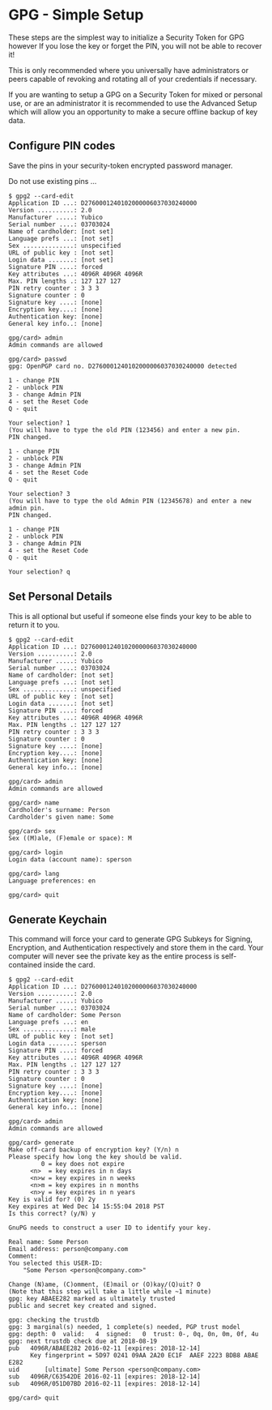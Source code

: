 # GPG - Simple Setup

These steps are the simplest way to initialize a Security Token for GPG however If you lose the key or forget the PIN, you will not be able to recover it!

This is only recommended where you universally have administrators or peers capable of revoking and rotating all of your credentials if necessary.

If you are wanting to setup a GPG on a Security Token for mixed or personal use, or are an administrator it is recommended to use the Advanced Setup which will allow you an opportunity to make a secure offline backup of key data.

## Configure PIN codes

Save the pins in your security-token encrypted password manager.

Do not use existing pins ...

```
$ gpg2 --card-edit
Application ID ...: D2760001240102000006037030240000
Version ..........: 2.0
Manufacturer .....: Yubico
Serial number ....: 03703024
Name of cardholder: [not set]
Language prefs ...: [not set]
Sex ..............: unspecified
URL of public key : [not set]
Login data .......: [not set]
Signature PIN ....: forced
Key attributes ...: 4096R 4096R 4096R
Max. PIN lengths .: 127 127 127
PIN retry counter : 3 3 3
Signature counter : 0
Signature key ....: [none]
Encryption key....: [none]
Authentication key: [none]
General key info..: [none]

gpg/card> admin
Admin commands are allowed

gpg/card> passwd
gpg: OpenPGP card no. D2760001240102000006037030240000 detected

1 - change PIN
2 - unblock PIN
3 - change Admin PIN
4 - set the Reset Code
Q - quit

Your selection? 1
(You will have to type the old PIN (123456) and enter a new pin.
PIN changed.

1 - change PIN
2 - unblock PIN
3 - change Admin PIN
4 - set the Reset Code
Q - quit

Your selection? 3
(You will have to type the old Admin PIN (12345678) and enter a new admin pin.
PIN changed.

1 - change PIN
2 - unblock PIN
3 - change Admin PIN
4 - set the Reset Code
Q - quit

Your selection? q
```

## Set Personal Details

This is all optional but useful if someone else finds your key to be able to return it to you.

```
$ gpg2 --card-edit
Application ID ...: D2760001240102000006037030240000
Version ..........: 2.0
Manufacturer .....: Yubico
Serial number ....: 03703024
Name of cardholder: [not set]
Language prefs ...: [not set]
Sex ..............: unspecified
URL of public key : [not set]
Login data .......: [not set]
Signature PIN ....: forced
Key attributes ...: 4096R 4096R 4096R
Max. PIN lengths .: 127 127 127
PIN retry counter : 3 3 3
Signature counter : 0
Signature key ....: [none]
Encryption key....: [none]
Authentication key: [none]
General key info..: [none]

gpg/card> admin
Admin commands are allowed

gpg/card> name
Cardholder's surname: Person
Cardholder's given name: Some

gpg/card> sex
Sex ((M)ale, (F)emale or space): M

gpg/card> login
Login data (account name): sperson

gpg/card> lang
Language preferences: en

gpg/card> quit
```

## Generate Keychain

This command will force your card to generate GPG Subkeys for Signing, Encryption, and Authentication respectively and store them in the card. Your computer will never see the private key as the entire process is self-contained inside the card.

```
$ gpg2 --card-edit
Application ID ...: D2760001240102000006037030240000
Version ..........: 2.0
Manufacturer .....: Yubico
Serial number ....: 03703024
Name of cardholder: Some Person
Language prefs ...: en
Sex ..............: male
URL of public key : [not set]
Login data .......: sperson
Signature PIN ....: forced
Key attributes ...: 4096R 4096R 4096R
Max. PIN lengths .: 127 127 127
PIN retry counter : 3 3 3
Signature counter : 0
Signature key ....: [none]
Encryption key....: [none]
Authentication key: [none]
General key info..: [none]

gpg/card> admin
Admin commands are allowed

gpg/card> generate
Make off-card backup of encryption key? (Y/n) n
Please specify how long the key should be valid.
         0 = key does not expire
      <n>  = key expires in n days
      <n>w = key expires in n weeks
      <n>m = key expires in n months
      <n>y = key expires in n years
Key is valid for? (0) 2y
Key expires at Wed Dec 14 15:55:04 2018 PST
Is this correct? (y/N) y

GnuPG needs to construct a user ID to identify your key.

Real name: Some Person
Email address: person@company.com
Comment:
You selected this USER-ID:
    "Some Person <person@company.com>"

Change (N)ame, (C)omment, (E)mail or (O)kay/(Q)uit? O
(Note that this step will take a little while ~1 minute)
gpg: key ABAEE282 marked as ultimately trusted
public and secret key created and signed.

gpg: checking the trustdb
gpg: 3 marginal(s) needed, 1 complete(s) needed, PGP trust model
gpg: depth: 0  valid:   4  signed:   0  trust: 0-, 0q, 0n, 0m, 0f, 4u
gpg: next trustdb check due at 2018-08-19
pub   4096R/ABAEE282 2016-02-11 [expires: 2018-12-14]
      Key fingerprint = 5D97 0241 09AA 2A20 EC1F  AAEF 2223 BDB8 ABAE E282
uid       [ultimate] Some Person <person@company.com>
sub   4096R/C63542DE 2016-02-11 [expires: 2018-12-14]
sub   4096R/051D07BD 2016-02-11 [expires: 2018-12-14]

gpg/card> quit
```
